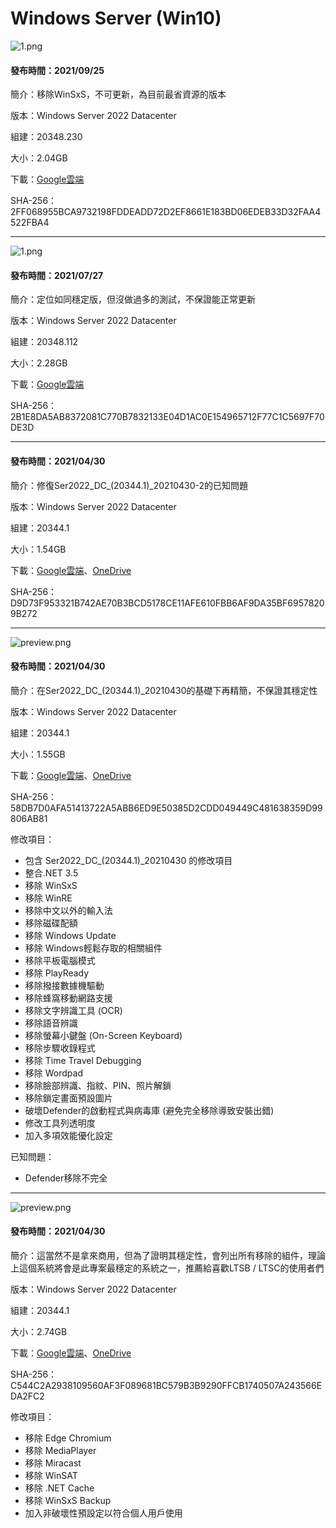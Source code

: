 # Windows Server (Win10)

![1.png](/preview/s2022_20348.230_210925.png)

#### 發布時間：2021/09/25

簡介：移除WinSxS，不可更新，為目前最省資源的版本

版本：Windows Server 2022 Datacenter

組建：20348.230

大小：2.04GB

下載：[Google雲端](https://drive.google.com/uc?export=download&id=1IUZmVer-Th7BtH8O6bc6TCkVkucv46pG)

SHA-256：2FF068955BCA9732198FDDEADD72D2EF8661E183BD06EDEB33D32FAA4522FBA4

----

![1.png](/preview/s2022_20348.112_210727.png)

#### 發布時間：2021/07/27

簡介：定位如同穩定版，但沒做過多的測試，不保證能正常更新

版本：Windows Server 2022 Datacenter

組建：20348.112

大小：2.28GB

下載：[Google雲端](https://drive.google.com/uc?export=download&id=1K2rz4cXOFE2dPvwIeaeXCuHZByN3nMQQ)

SHA-256：2B1E8DA5AB8372081C770B7832133E04D1AC0E154965712F77C1C5697F70DE3D

----

#### 發布時間：2021/04/30

簡介：修復Ser2022_DC_(20344.1)_20210430-2的已知問題

版本：Windows Server 2022 Datacenter

組建：20344.1

大小：1.54GB

下載：[Google雲端](http://tiny.cc/s2022dc_20210430_3)、[OneDrive](http://tiny.cc/s2022dc_20210430_3_o)

SHA-256：D9D73F953321B742AE70B3BCD5178CE11AFE610FBB6AF9DA35BF69578209B272

----

![preview.png](/preview/Ser2022_DC_(20344.1)_20210430-2.png)

#### 發布時間：2021/04/30

簡介：在Ser2022_DC_(20344.1)_20210430的基礎下再精簡，不保證其穩定性

版本：Windows Server 2022 Datacenter

組建：20344.1

大小：1.55GB

下載：[Google雲端](http://tiny.cc/s2022dc_20210430_2)、[OneDrive](http://tiny.cc/s2022dc_20210430_2_o)

SHA-256：58DB7D0AFA51413722A5ABB6ED9E50385D2CDD049449C481638359D99806AB81

修改項目：
- 包含 Ser2022_DC_(20344.1)_20210430 的修改項目
- 整合.NET 3.5
- 移除 WinSxS
- 移除 WinRE
- 移除中文以外的輸入法
- 移除磁碟配額
- 移除 Windows Update
- 移除 Windows輕鬆存取的相關組件
- 移除平板電腦模式
- 移除 PlayReady
- 移除撥接數據機驅動
- 移除蜂窩移動網路支援
- 移除文字辨識工具 (OCR)
- 移除語音辨識
- 移除螢幕小鍵盤 (On-Screen Keyboard)
- 移除步驟收錄程式
- 移除 Time Travel Debugging
- 移除 Wordpad
- 移除臉部辨識、指紋、PIN、照片解鎖
- 移除鎖定畫面預設圖片
- 破壞Defender的啟動程式與病毒庫 (避免完全移除導致安裝出錯)
- 修改工具列透明度
- 加入多項效能優化設定

已知問題：
- Defender移除不完全

----

![preview.png](/preview/Ser2022_DC_(20344.1)_20210430.png)

#### 發布時間：2021/04/30

簡介：這當然不是拿來商用，但為了證明其穩定性，會列出所有移除的組件，理論上這個系統將會是此專案最穩定的系統之一，推薦給喜歡LTSB / LTSC的使用者們

版本：Windows Server 2022 Datacenter

組建：20344.1

大小：2.74GB

下載：[Google雲端](http://tiny.cc/s2022dc_20210430)、[OneDrive](http://tiny.cc/s2022dc_20210430_o)

SHA-256：C544C2A2938109560AF3F089681BC579B3B9290FFCB1740507A243566EDA2FC2

修改項目：
- 移除 Edge Chromium
- 移除 MediaPlayer
- 移除 Miracast
- 移除 WinSAT
- 移除 .NET Cache
- 移除 WinSxS Backup
- 加入非破壞性預設定以符合個人用戶使用
